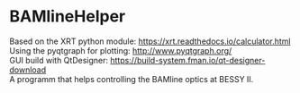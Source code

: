 # BAMlineHelper
Based on the XRT python module: https://xrt.readthedocs.io/calculator.html \
Using the pyqtgraph for plotting: http://www.pyqtgraph.org/ \
GUI build with QtDesigner: https://build-system.fman.io/qt-designer-download \
A programm that helps controlling the BAMline optics at BESSY II. 
